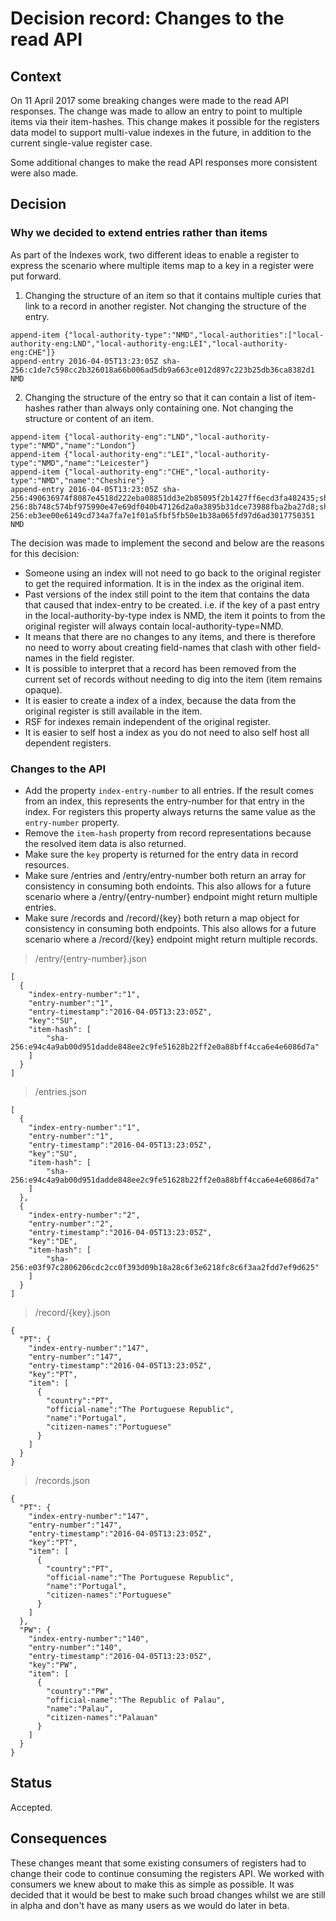 # Decision record: Changes to the read API #

## Context ##

On 11 April 2017 some breaking changes were made to the read API responses. The change was made to allow
an entry to point to multiple items via their item-hashes. This change makes it possible for the 
registers data model to support multi-value indexes in the future, in addition to the current 
single-value register case.

Some additional changes to make the read API responses more consistent were also made.

## Decision ##

### Why we decided to extend entries rather than items ### 

As part of the Indexes work, two different ideas to enable a register to express the scenario where multiple items map to a key in a register were put forward.

1. Changing the structure of an item so that it contains multiple curies that link to a record in another register. Not changing the structure of the entry.
  
  ```
  append-item {"local-authority-type":"NMD","local-authorities":["local-authority-eng:LND","local-authority-eng:LEI","local-authority-eng:CHE"]}
  append-entry 2016-04-05T13:23:05Z sha-256:c1de7c598cc2b326018a66b006ad5db9a663ce012d897c223b25db36ca8382d1  NMD
  ```
  
2. Changing the structure of the entry so that it can contain a list of item-hashes rather than always only containing one. Not changing the structure or content of an item.
  
  ```
  append-item {"local-authority-eng":"LND","local-authority-type":"NMD","name":"London"}
  append-item {"local-authority-eng":"LEI","local-authority-type":"NMD","name":"Leicester"}
  append-item {"local-authority-eng":"CHE","local-authority-type":"NMD","name":"Cheshire"}
  append-entry 2016-04-05T13:23:05Z sha-256:490636974f8087e4518d222eba08851dd3e2b85095f2b1427ff6ecd3fa482435;sha-256:8b748c574bf975990e47e69df040b47126d2a0a3895b31dce73988fba2ba27d8;sha-256:eb3ee00e6149cd734a7fa7e1f01a5fbf5fb50e1b38a065fd97d6ad3017750351  NMD
  ```

The decision was made to implement the second and below are the reasons for this decision:

- Someone using an index will not need to go back to the original register to get the required information. It is in the index as the original item.
- Past versions of the index still point to the item that contains the data that caused that index-entry to be created. i.e. if the key of a past entry in the local-authority-by-type index is NMD, the item it points to from the original register will always contain local-authority-type=NMD.
- It means that there are no changes to any items, and there is therefore no need to worry about creating field-names that clash with other field-names in the field register.
- It is possible to interpret that a record has been removed from the current set of records without needing to dig into the item (item remains opaque).
- It is easier to create a index of a index, because the data from the original register is still available in the item.
- RSF for indexes remain independent of the original register.
- It is easier to self host a index as you do not need to also self host all dependent registers.

### Changes to the API ###

- Add the property `index-entry-number` to all entries. If the result comes from an index, this represents the entry-number for that entry in the index. For registers this property always returns the same value as the `entry-number` property.
- Remove the `item-hash` property from record representations because the resolved item data is also returned.
- Make sure the `key` property is returned for the entry data in record resources.
- Make sure /entries and /entry/entry-number both return an array for consistency in consuming both endoints. This also allows for a future scenario where a /entry/{entry-number} endpoint might return multiple entries.
- Make sure /records and /record/{key} both return a map object for consistency in consuming both endpoints. This also allows for a future scenario where a /record/{key} endpoint might return multiple records.

> /entry/{entry-number}.json

```
[
  {
    "index-entry-number":"1",
    "entry-number":"1",
    "entry-timestamp":"2016-04-05T13:23:05Z",
    "key":"SU",
    "item-hash": [
        "sha-256:e94c4a9ab00d951dadde848ee2c9fe51628b22ff2e0a88bff4cca6e4e6086d7a"
    ]
  }
]
```

> /entries.json

```
[
  {
    "index-entry-number":"1",
    "entry-number":"1",
    "entry-timestamp":"2016-04-05T13:23:05Z",
    "key":"SU",
    "item-hash": [
        "sha-256:e94c4a9ab00d951dadde848ee2c9fe51628b22ff2e0a88bff4cca6e4e6086d7a"
    ]
  },
  {
    "index-entry-number":"2",
    "entry-number":"2",
    "entry-timestamp":"2016-04-05T13:23:05Z",
    "key":"DE",
    "item-hash": [
        "sha-256:e03f97c2806206cdc2cc0f393d09b18a28c6f3e6218fc8c6f3aa2fdd7ef9d625"
    ]
  }
]
```

> /record/{key}.json

```
{
  "PT": {
    "index-entry-number":"147",
    "entry-number":"147",
    "entry-timestamp":"2016-04-05T13:23:05Z",
    "key":"PT",
    "item": [
      {
        "country":"PT",
        "official-name":"The Portuguese Republic",
        "name":"Portugal",
        "citizen-names":"Portuguese"
      }
    ]
  }
}
```

> /records.json

```
{
  "PT": {
    "index-entry-number":"147",
    "entry-number":"147",
    "entry-timestamp":"2016-04-05T13:23:05Z",
    "key":"PT",
    "item": [
      {
        "country":"PT",
        "official-name":"The Portuguese Republic",
        "name":"Portugal",
        "citizen-names":"Portuguese"
      }
    ]
  },
  "PW": {
    "index-entry-number":"140",
    "entry-number":"140",
    "entry-timestamp":"2016-04-05T13:23:05Z",
    "key":"PW",
    "item": [
      {
        "country":"PW",
        "official-name":"The Republic of Palau",
        "name":"Palau",
        "citizen-names":"Palauan"
      }
    ]
  }
}

```

## Status ##

Accepted.

## Consequences ##

These changes meant that some existing consumers of registers had to change their code to continue consuming the registers API.
We worked with consumers we knew about to make this as simple as possible. It was decided that it would be best to make such 
broad changes whilst we are still in alpha and don't have as many users as we would do later in beta.
